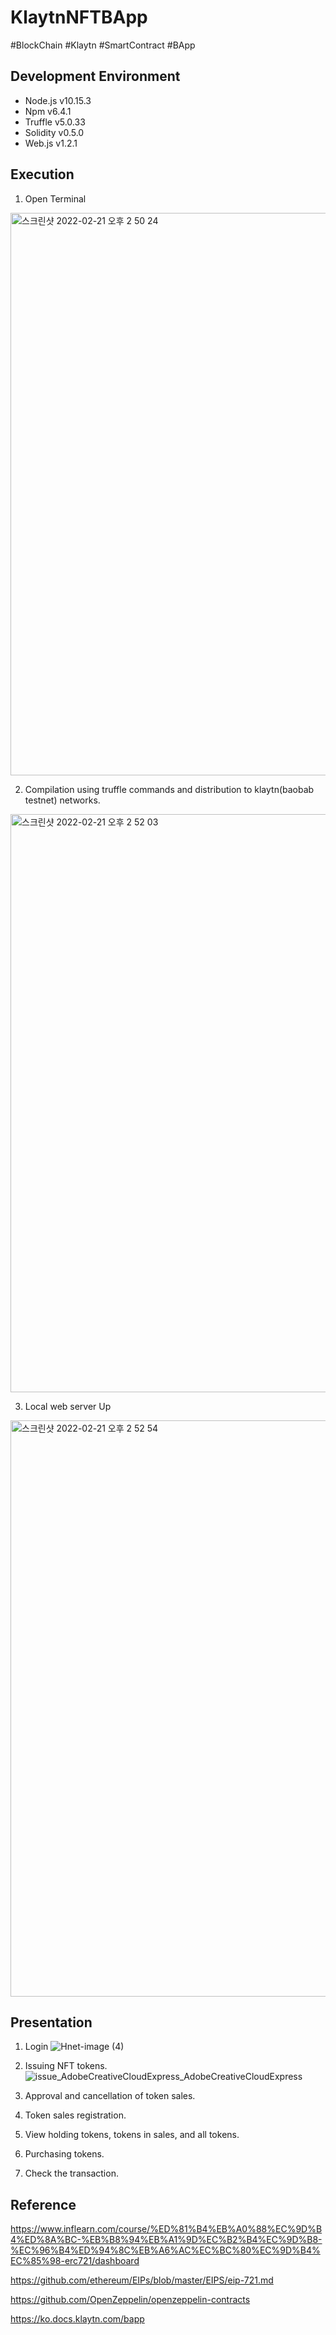 # KlaytnNFTBApp
#BlockChain
#Klaytn
#SmartContract
#BApp

## Development Environment
* Node.js v10.15.3
* Npm v6.4.1
* Truffle v5.0.33
* Solidity v0.5.0
* Web.js v1.2.1

## Execution
1. Open Terminal
<img width="900" alt="스크린샷 2022-02-21 오후 2 50 24" src="https://user-images.githubusercontent.com/64346003/154896912-63515dbb-29cd-4fec-a556-92541eb7d193.png">

2. Compilation using truffle commands and distribution to klaytn(baobab testnet) networks.
<img width="925" alt="스크린샷 2022-02-21 오후 2 52 03" src="https://user-images.githubusercontent.com/64346003/154897063-ccaf9d14-aec4-4cd2-b400-6291262ec49d.png">

3. Local web server Up
<img width="922" alt="스크린샷 2022-02-21 오후 2 52 54" src="https://user-images.githubusercontent.com/64346003/154897136-56e37a9e-ca19-464c-999e-377bb5ec5a9e.png">

## Presentation
1. Login
![Hnet-image (4)](https://user-images.githubusercontent.com/64346003/154901288-dca1570b-f0b2-4762-98db-df0dce25c0b7.gif)

2. Issuing NFT tokens.
![issue_AdobeCreativeCloudExpress_AdobeCreativeCloudExpress](https://user-images.githubusercontent.com/64346003/154904759-c62e4f95-3438-4b4b-aaeb-aed53426f7ba.gif)

3. Approval and cancellation of token sales.

4. Token sales registration.

5. View holding tokens, tokens in sales, and all tokens.

6. Purchasing tokens.

7. Check the transaction.

## Reference
https://www.inflearn.com/course/%ED%81%B4%EB%A0%88%EC%9D%B4%ED%8A%BC-%EB%B8%94%EB%A1%9D%EC%B2%B4%EC%9D%B8-%EC%96%B4%ED%94%8C%EB%A6%AC%EC%BC%80%EC%9D%B4%EC%85%98-erc721/dashboard

https://github.com/ethereum/EIPs/blob/master/EIPS/eip-721.md

https://github.com/OpenZeppelin/openzeppelin-contracts

https://ko.docs.klaytn.com/bapp
